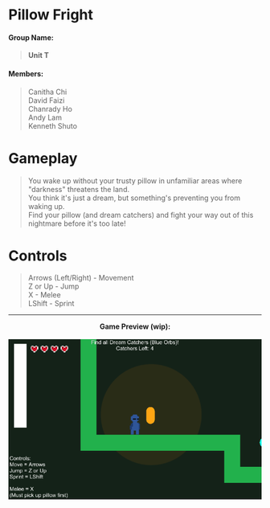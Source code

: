 # Pillow Fright
#### Group Name:  
> **Unit T**  

#### Members:  
>Canitha Chi  
>David Faizi  
>Chanrady Ho  
>Andy Lam  
>Kenneth Shuto  

# Gameplay  
> You wake up without your trusty pillow in unfamiliar areas where "darkness" threatens the land.  
> You think it's just a dream, but something's preventing you from waking up.  
> Find your pillow (and dream catchers) and fight your way out of this nightmare before it's too late!  

# Controls  
> Arrows (Left/Right) - Movement  
> Z or Up - Jump  
> X - Melee  
> LShift - Sprint  

---
<p align="center">
  <b>Game Preview (wip):</b><br>
  <br>
  <img src="https://raw.githubusercontent.com/Unit-T1/Pillow-Fright/main/Concepts/Update%20Gifs/Dream%20Catcher%20Update.gif?token=AJTRLJPDA7PE3NHYIV7R2S3BRMVU6">
</p>
